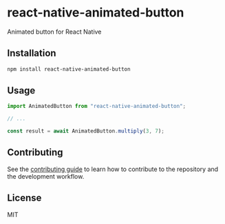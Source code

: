# react-native-animated-button

Animated button for React Native

## Installation

```sh
npm install react-native-animated-button
```

## Usage

```js
import AnimatedButton from "react-native-animated-button";

// ...

const result = await AnimatedButton.multiply(3, 7);
```

## Contributing

See the [contributing guide](CONTRIBUTING.md) to learn how to contribute to the repository and the development workflow.

## License

MIT
